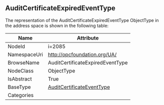 <!-- objecttype -->
## AuditCertificateExpiredEventType
  
<!-- end of text -->
The representation of the AuditCertificateExpiredEventType ObjectType in the address space is shown in the following table:  

|Name|Attribute|
|---|---|
|NodeId|i=2085|
|NamespaceUri|http://opcfoundation.org/UA/|
|BrowseName|AuditCertificateExpiredEventType|
|NodeClass|ObjectType|
|IsAbstract|True|
|BaseType|[AuditCertificateEventType](../../ObjectTypes/AuditCertificateEventType/readme.md)|
|Categories||

